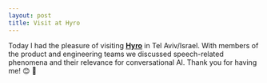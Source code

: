 ```yaml
---
layout: post
title: Visit at Hyro
---
```


Today I had the pleasure of visiting <strong><a href="https://www.hyro.ai/" target="_blank" rel="noopener">Hyro</a></strong> in Tel Aviv/Israel. 
With members of the product and engineering teams we discussed speech-related phenomena and their relevance for conversational AI. Thank you for having me! &#128522; &#128075;

<!--![Foto]({{ site.url }}/images/interspeech_2022_2.jpg "Interspeech 2022 impressions"){:height="400" .center-image}-->

